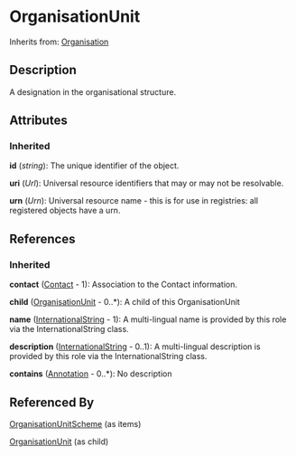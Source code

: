 
# OrganisationUnit



Inherits from: [Organisation](Organisation.md)



## Description

A designation in the organisational structure.


## Attributes

### Inherited

**id** (*string*): The unique identifier of the object.

**uri** (*Url*): Universal resource identifiers that may or may not be resolvable.

**urn** (*Urn*): Universal resource name - this is for use in registries: all registered objects have a urn.



## References

### Inherited

**contact** ([Contact](Contact.md) - 1): Association to the Contact information.

**child** ([OrganisationUnit](OrganisationUnit.md) - 0..*): A child of this OrganisationUnit

**name** ([InternationalString](InternationalString.md) - 1): A multi-lingual name is provided by this role via the InternationalString class.

**description** ([InternationalString](InternationalString.md) - 0..1): A multi-lingual description is provided by this role via the InternationalString class.

**contains** ([Annotation](Annotation.md) - 0..*): No description



## Referenced By

[OrganisationUnitScheme](OrganisationUnitScheme.md) (as items)

[OrganisationUnit](OrganisationUnit.md) (as child)


